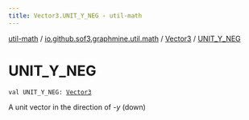 ```yaml
---
title: Vector3.UNIT_Y_NEG - util-math
---
```


[util-math](../../index.html) / [io.github.sof3.graphmine.util.math](../index.html) / [Vector3](index.html) / [UNIT_Y_NEG](./-u-n-i-t_-y_-n-e-g.html)

# UNIT_Y_NEG

`val UNIT_Y_NEG: `[`Vector3`](index.html)

A unit vector in the direction of *-y* (down)

